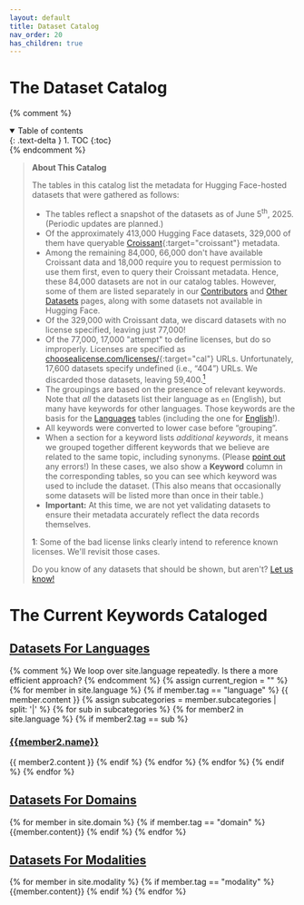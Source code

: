 ```yaml
---
layout: default
title: Dataset Catalog
nav_order: 20
has_children: true
---
```


# The Dataset Catalog

{% comment %}
<details open markdown="block">
  <summary>
    Table of contents
  </summary>
  {: .text-delta }
1. TOC
{:toc}
</details>
{% endcomment %}

> **About This Catalog**
>
> The tables in this catalog list the metadata for Hugging Face-hosted datasets that were gathered as follows:
>
> * The tables reflect a snapshot of the datasets as of June 5<sup>th</sup>, 2025. (Periodic updates are planned.)
> * Of the approximately 413,000 Hugging Face datasets, 329,000 of them have queryable [Croissant](https://mlcommons.org/working-groups/data/croissant/){:target="croissant"} metadata.
> * Among the remaining 84,000, 66,000 don't have available Croissant data and 18,000 require you to request permission to use them first, even to query their Croissant metadata. Hence, these 84,000 datasets are not in our catalog tables. However, some of them are listed separately in our [Contributors]({{site.baseurl}}/catalog/contributors) and [Other Datasets]({{site.baseurl}}/catalog/other_datasets) pages, along with some datasets not available in Hugging Face.
> * Of the 329,000  with Croissant data, we discard datasets with no license specified, leaving just 77,000!
> * Of the 77,000, 17,000 "attempt" to define licenses, but do so improperly. Licenses are specified as [choosealicense.com/licenses/](https://choosealicense.com/licenses/){:target="cal"} URLs. Unfortunately, 17,600 datasets specify undefined (i.e., &ldquo;404&rdquo;) URLs. We discarded those datasets, leaving 59,400.<a href="#footnote1"><sup>1</sup></a>
> * The groupings are based on the presence of relevant keywords. Note that _all_ the datasets list their language as `en` (English), but many have keywords for other languages. Those keywords are the basis for the [Languages]({{site.baseurl}}/catalog/language/language) tables (including the one for [English]({{site.baseurl}}/catalog/language/europe#english)!).
> * All keywords were converted to lower case before &ldquo;grouping&rdquo;.
> * When a section for a keyword lists _additional keywords_, it means we grouped together different keywords that we believe are related to the same topic, including synonyms. (Please [point out](mailto:data@thealliance.ai) any errors!) In these cases, we also show a **Keyword** column in the corresponding tables, so you can see which keyword was used to include the dataset. (This also means that occasionally some datasets will be listed more than once in their table.)
> * **Important:** At this time, we are not yet validating datasets to ensure their metadata accurately reflect the data records themselves.
>
> <a name="#footnote1">1</a>: Some of the bad license links clearly intend to reference known licenses. We'll revisit those cases.
>
> Do you know of any datasets that should be shown, but aren't? [Let us know!](mailto:data@thealliance.ai)

# The Current Keywords Cataloged

## [Datasets For Languages]({{site.baseurl}}/catalog/language/language)

<div>
{% comment %} We loop over site.language repeatedly. Is there a more efficient approach? {% endcomment %}
{% assign current_region = "" %}
{% for member in site.language %}
  {% if member.tag == "language" %}
    {{ member.content }}
    {% assign subcategories = member.subcategories | split: '|' %}
    {% for sub in subcategories %}
      {% for member2 in site.language %}
        {% if member2.tag == sub %}
          <h3><a href="{{site.baseurl}}/catalog/language/{{member2.tag}}/">{{member2.name}}</a></h3>
          {{ member2.content }}
        {% endif %}
      {% endfor %}
    {% endfor %}
  {% endif %}
{% endfor %}
</div>

## [Datasets For Domains]({{site.baseurl}}/catalog/domain/)

<div>
{% for member in site.domain %}
  {% if member.tag == "domain" %}
    {{member.content}}
  {% endif %}
{% endfor %}
</div>

## [Datasets For Modalities]({{site.baseurl}}/catalog/modality/)

<div>
{% for member in site.modality %}
  {% if member.tag == "modality" %}
    {{member.content}}
  {% endif %}
{% endfor %}
</div>
